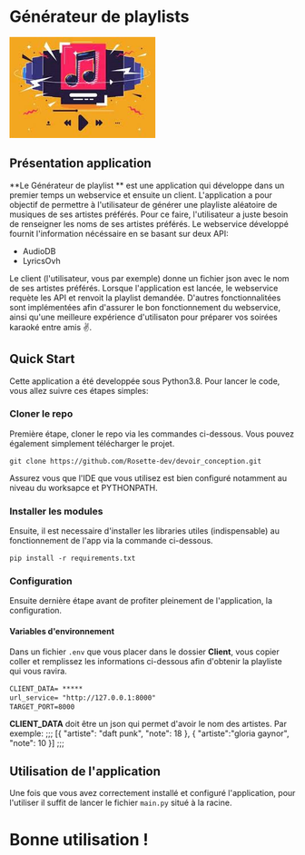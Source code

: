 # Générateur de playlists

![Drag Racing](Ressources/playlist.jpg)

## Présentation application

**Le Générateur de playlist ** est une application qui développe dans un premier temps un webservice et ensuite un client. 
L'application a pour objectif de permettre à l'utilisateur de générer une playliste aléatoire de musiques de ses artistes préférés. Pour ce faire, l'utilisateur a juste besoin de renseigner les noms de ses artistes préférés. Le webservice développé fournit l'information nécéssaire en se basant sur deux API: 

* AudioDB 
* LyricsOvh 

Le client (l'utilisateur, vous par exemple) donne un fichier json avec le nom de ses artistes préférés. Lorsque l'application est lancée, le webservice requète les API et renvoit la playlist demandée.
D'autres fonctionnalitées sont implémentées afin d'assurer le bon fonctionnement du webservice, ainsi qu'une meilleure expérience d'utilisaton pour préparer vos soirées karaoké entre amis :v:.


## Quick Start
Cette application a été developpée sous Python3.8.
Pour lancer le code, vous allez suivre ces étapes simples:
### Cloner le repo
Première étape, cloner le repo via les commandes ci-dessous. Vous pouvez également simplement télécharger le projet.
```
git clone https://github.com/Rosette-dev/devoir_conception.git
```

Assurez vous que l'IDE que vous utilisez est bien configuré notamment au niveau du worksapce et PYTHONPATH.
### Installer les modules
Ensuite, il est necessaire d'installer les libraries utiles (indispensable) au fonctionnement de l'app via la commande ci-dessous.
```
pip install -r requirements.txt
```
### Configuration
Ensuite dernière étape avant de profiter pleinement de l'application, la configuration.
#### Variables d'environnement
Dans un fichier ```.env``` que vous placer dans le dossier **Client**, vous copier coller et remplissez les informations ci-dessous afin d'obtenir la playliste qui vous ravira. 
```
CLIENT_DATA= *****
url_service= "http://127.0.0.1:8000"
TARGET_PORT=8000

```
**CLIENT_DATA** doit être un json qui permet d'avoir le nom des artistes. Par exemple:
;;;
[{
    "artiste": "daft punk",
    "note": 18
},
{
    "artiste":"gloria gaynor",
    "note": 10
}]
;;;
## Utilisation de l'application
Une fois que vous avez correctement installé et configuré l'application, pour l'utiliser il suffit de lancer le fichier ```main.py``` situé à la racine.

# Bonne utilisation !


